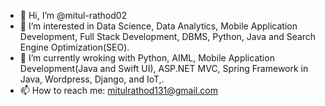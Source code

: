 - 👋 Hi, I’m @mitul-rathod02
- 👀 I’m interested in Data Science, Data Analytics, Mobile Application Development, Full Stack Development, DBMS, Python, Java and Search Engine Optimization(SEO).
- 🌱 I’m currently wroking with Python, AIML, Mobile Application Development(Java and Swift UI), ASP.NET MVC, Spring Framework in Java, Wordpress, Django, and IoT,.
- 📫 How to reach me: mitulrathod131@gmail.com

<!---
mitul-rathod02/mitul-rathod02 is a ✨ special ✨ repository because its `README.md` (this file) appears on your GitHub profile.
You can click the Preview link to take a look at your changes.
--->
